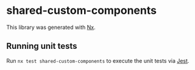# shared-custom-components

This library was generated with [Nx](https://nx.dev).

## Running unit tests

Run `nx test shared-custom-components` to execute the unit tests via [Jest](https://jestjs.io).

